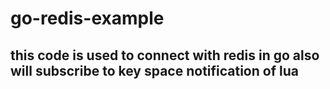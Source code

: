 # go-redis-example

## this code is used to connect with redis in go also will subscribe to key space notification of lua
